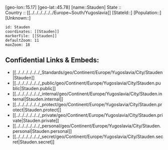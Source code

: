 ﻿---
location: [45.78,15.17] 
mapzoom: [7,12] 
mapmarker: city 
type: City
tags:
- geo/City


SpocWebEntityId: 34531
isDeleted: false
confidential: public

---
[geo-lon::15.17] 
[geo-lat::45.78] 
[name::Stauden] 
State ::  
Country :: [[../../../../../../Europe~South/Yugoslavia]] 
[StateId::] 
[Population::] 
[Unknown::] 


```leaflet
id: Stauden
coordinates: [[Stauden]] 
markerFile: [[Stauden]] 
defaultZoom: 11 
maxZoom: 18
```


## Confidential Links & Embeds: 
- [[../../../../../../_Standards/geo/Continent/Europe/Yugoslavia/City/Stauden|Stauden]] 
- [[../../../../../../_public/geo/Continent/Europe/Yugoslavia/City/Stauden.public|Stauden.public]] 
- [[../../../../../../_internal/geo/Continent/Europe/Yugoslavia/City/Stauden.internal|Stauden.internal]] 
- [[../../../../../../_protect/geo/Continent/Europe/Yugoslavia/City/Stauden.protect|Stauden.protect]] 
- [[../../../../../../_private/geo/Continent/Europe/Yugoslavia/City/Stauden.private|Stauden.private]] 
- [[../../../../../../_personal/geo/Continent/Europe/Yugoslavia/City/Stauden.personal|Stauden.personal]] 
- [[../../../../../../_secret/geo/Continent/Europe/Yugoslavia/City/Stauden.secret|Stauden.secret]] 
